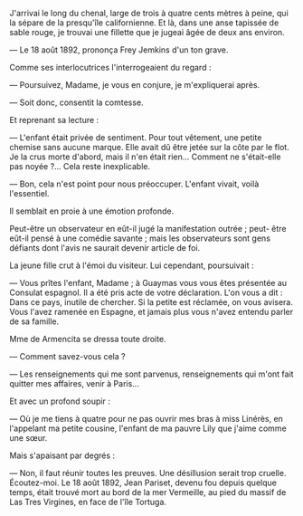 J'arrivai le long du chenal, large de trois à quatre cents mètres à peine,
qui la sépare de la presqu'île californienne. Et là, dans une anse tapissée
de sable rouge, je trouvai une fillette que je jugeai âgée de deux ans
environ.

— Le 18 août 1892, prononça Frey Jemkins d'un ton grave.

Comme ses interlocutrices l'interrogeaient du regard :

— Poursuivez, Madame, je vous en conjure, je m'expliquerai après.

— Soit donc, consentit la comtesse.

Et reprenant sa lecture :

— L'enfant était privée de sentiment. Pour tout vêtement, une petite
chemise sans aucune marque. Elle avait dû être jetée sur la côte par le
flot. Je la crus morte d'abord, mais il n'en était rien... Comment ne s'était-elle pas noyée ?... Cela reste inexplicable.

— Bon, cela n'est point pour nous préoccuper. L'enfant vivait, voilà
l'essentiel.

Il semblait en proie à une émotion profonde.

Peut-être un observateur en eût-il jugé la manifestation outrée ; peut-
être eût-il pensé à une comédie savante ; mais les observateurs sont gens
défiants dont l'avis ne saurait devenir article de foi.

La jeune fille crut à l'émoi du visiteur. Lui cependant, poursuivait :

— Vous prîtes l'enfant, Madame ; à Guaymas vous vous êtes présentée au
Consulat espagnol. Il a été pris acte de votre déclaration. L'on vous a dit :
Dans ce pays, inutile de chercher. Si la petite est réclamée, on vous avisera. Vous l'avez ramenée en Espagne, et jamais plus vous n'avez entendu parler de sa famille.

Mme de Armencita se dressa toute droite.

— Comment savez-vous cela ?

— Les renseignements qui me sont parvenus, renseignements qui m'ont fait quitter mes affaires, venir à Paris...

Et avec un profond soupir :

— Où je me tiens à quatre pour ne pas ouvrir mes bras à miss Linérès,
en l'appelant ma petite cousine, l'enfant de ma pauvre Lily que j'aime comme
une sœur.

Mais s'apaisant par degrés :

— Non, il faut réunir toutes les preuves. Une désillusion serait trop
cruelle. Écoutez-moi. Le 18 août 1892, Jean Pariset, devenu fou depuis
quelque temps, était trouvé mort au bord de la mer Vermeille, au pied du
massif de Las Tres Virgines, en face de l'île Tortuga.
